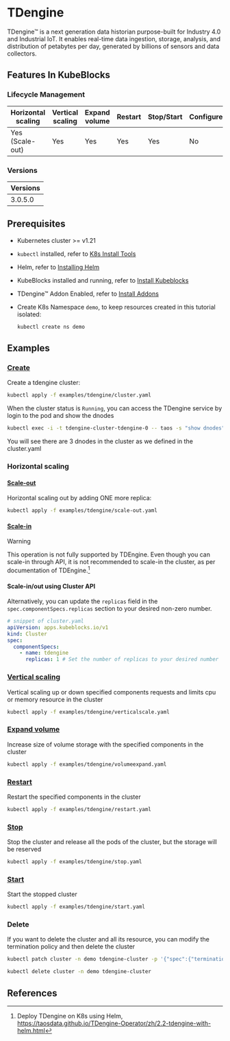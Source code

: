 # TDengine

TDengine™ is a next generation data historian purpose-built for Industry 4.0 and Industrial IoT. It enables real-time data ingestion, storage, analysis, and distribution of petabytes per day, generated by billions of sensors and data collectors.

## Features In KubeBlocks

### Lifecycle Management

| Horizontal<br/>scaling | Vertical <br/>scaling | Expand<br/>volume | Restart   | Stop/Start | Configure | Expose | Switchover |
|------------------------|-----------------------|-------------------|-----------|------------|-----------|--------|------------|
| Yes (Scale-out)        | Yes                   | Yes               | Yes       | Yes        | No       | Yes    | N/A   |

### Versions

| Versions |
|----------|
| 3.0.5.0    |

## Prerequisites

- Kubernetes cluster >= v1.21
- `kubectl` installed, refer to [K8s Install Tools](https://kubernetes.io/docs/tasks/tools/)
- Helm, refer to [Installing Helm](https://helm.sh/docs/intro/install/)
- KubeBlocks installed and running, refer to [Install Kubeblocks](../docs/prerequisites.md)
- TDengine™ Addon Enabled, refer to [Install Addons](../docs/install-addon.md)
- Create K8s Namespace `demo`, to keep resources created in this tutorial isolated:

  ```bash
  kubectl create ns demo
  ```

## Examples

### [Create](cluster.yaml)

Create a tdengine cluster:

```bash
kubectl apply -f examples/tdengine/cluster.yaml
```

When the cluster status is `Running`, you can access the TDengine service by login to the pod and show the dnodes

```bash
kubectl exec -i -t tdengine-cluster-tdengine-0 -- taos -s "show dnodes"
```

You will see there are 3 dnodes in the cluster as we defined in the cluster.yaml

### Horizontal scaling

#### [Scale-out](scale-out.yaml)

Horizontal scaling out by adding ONE more replica:

```bash
kubectl apply -f examples/tdengine/scale-out.yaml
```

#### [Scale-in](scale-in.yaml)

> [!WARNING]
> This operation is not fully supported by TDEngine.
> Even though you can scale-in through API, it is not recommended to scale-in the cluster, as per documentation of TDEngine.[^1]

#### Scale-in/out using Cluster API

Alternatively, you can update the `replicas` field in the `spec.componentSpecs.replicas` section to your desired non-zero number.

```yaml
# snippet of cluster.yaml
apiVersion: apps.kubeblocks.io/v1
kind: Cluster
spec:
  componentSpecs:
    - name: tdengine
      replicas: 1 # Set the number of replicas to your desired number
```

### [Vertical scaling](verticalscale.yaml)

Vertical scaling up or down specified components requests and limits cpu or memory resource in the cluster

```bash
kubectl apply -f examples/tdengine/verticalscale.yaml
```

### [Expand volume](volumeexpand.yaml)

Increase size of volume storage with the specified components in the cluster

```bash
kubectl apply -f examples/tdengine/volumeexpand.yaml
```

### [Restart](restart.yaml)

Restart the specified components in the cluster

```bash
kubectl apply -f examples/tdengine/restart.yaml
```

### [Stop](stop.yaml)

Stop the cluster and release all the pods of the cluster, but the storage will be reserved

```bash
kubectl apply -f examples/tdengine/stop.yaml
```

### [Start](start.yaml)

Start the stopped cluster

```bash
kubectl apply -f examples/tdengine/start.yaml
```

### Delete

If you want to delete the cluster and all its resource, you can modify the termination policy and then delete the cluster

```bash
kubectl patch cluster -n demo tdengine-cluster -p '{"spec":{"terminationPolicy":"WipeOut"}}' --type="merge"

kubectl delete cluster -n demo tdengine-cluster
```

## References

[^1]: Deploy TDengine on K8s using Helm, <https://taosdata.github.io/TDengine-Operator/zh/2.2-tdengine-with-helm.html>

